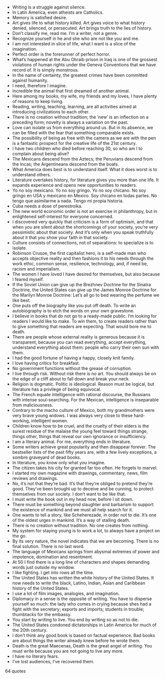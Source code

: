  - Writing is a struggle against silence.
 - In Latin America, even atheists are Catholics.
 - Memory is satisfied desire.
 - Art gives life to what history killed. Art gives voice to what history denied, silenced, or persecuted. Art brings truth to the lies of history.
 - Don’t classify me, read me. I’m a writer, not a genre.
 - Recognize yourself in he and she who are not like you and me.
 - I am not interested in slice of life, what I want is a slice of the imagination.
 - Perfect order is the forerunner of perfect horror.
 - What’s happened at the Abu Ghraib prison in Iraq is one of the grossest violations of human rights under the Geneva Conventions that we have record of. It is simply monstrous.
 - In the name of certainty, the greatest crimes have been committed against humanity.
 - I need, therefore I imagine.
 - Incredible the animal that first dreamed of another animal.
 - Here among my books, my wife, my friends and my loves, I have plenty of reasons to keep living.
 - Reading, writing, teaching, learning, are all activities aimed at introducing civilizations to each other.
 - There is no creation without tradition; the ‘new’ is an inflection on a preceding form; novelty is always a variation on the past.
 - Love can isolate us from everything around us. But in its absence, we can be filled with the fear that something comparable exists.
 - The possibility of being as free with the camera as we are with the pen is a fantastic prospect for the creative life of the 21st century.
 - I have two children who died before reaching 30, so who am I to complain about being alive?
 - The Mexicans descend from the Aztecs; the Peruvians descend from the Incas; the Argentineans descend from the boats.
 - What America does best is to understand itself. What it does worst is to understand others.
 - Literature overtakes history, for literature gives you more than one life. It expands experience and opens new opportunities to readers.
 - Yo no soy mexicano. Yo no soy gringo. Yo no soy chicano. No soy gringo en USA y mexicano en Mexico. Soy chicano en todas partes. No tengo que asimilarme a nada. Tengo mi propia historia.
 - Cuba needs a dose of perestroika.
 - The new world economic order is not an exercise in philanthropy, but in enlightened self-interest for everyone concerned.
 - I discovered very quickly that criticism is a form of optimism, and that when you are silent about the shortcomings of your society, you’re very pessimistic about that society. And it’s only when you speak truthfully about it that you show your faith in that society.
 - Culture consists of connections, not of separations: to specialize is to isolate.
 - Robinson Crusoe, the first capitalist hero, is a self-made man who accepts objective reality and then fashions it to his needs through the work ethic, common sense, resilience, technology, and, if need be, racism and imperialism.
 - The women I have loved I have desired for themselves, but also because I feared myself.
 - If the Soviet Union can give up the Brezhnev Doctrine for the Sinatra Doctrine, the United States can give up the James Monroe Doctrine for the Marilyn Monroe Doctrine: Let’s all go to bed wearing the perfume we like best.
 - One puts off the biography like you put off death. To write an autobiography is to etch the words on your own gravestone.
 - I believe in books that do not go to a ready-made public. I’m looking for readers I would like to make. To win them, to create readers rather than to give something that readers are expecting. That would bore me to death.
 - There are people whose external reality is generous because it is transparent, because you can read everything, accept everything, understand everything about them: people who carry their own sun with them.
 - I had the good fortune of having a happy, closely knit family.
 - I love having critics for breakfast.
 - No government functions without the grease of corruption.
 - I live through risk. Without risk there is no art. You should always be on the edge of a cliff about to fall down and break your neck.
 - Religion is dogmatic. Politic is ideological. Reason must be logical, but literature has a privilege of being equivocal.
 - The French equate intelligence with rational discourse, the Russians with intense soul-searching. For the Mexican, intelligence is inseparable from maliciousness.
 - Contrary to the macho culture of Mexico, both my grandmothers were very brave young widows. I was always very close to these hard-working, intelligent women.
 - Children know how to be cruel, and the cruelty of their elders is the surest residue of the malaise the young feel toward things strange, things other, things that reveal our own ignorance or insufficiency.
 - I am a literary animal. For me, everything ends in literature.
 - Some writers achieve great popularity and then disappear forever. The bestseller lists of the past fifty years are, with a few lively exceptions, a sombre graveyard of dead books.
 - In literature, you know only what you imagine.
 - The citizen takes his city for granted far too often. He forgets to marvel.
 - I started my own magazine with drawings, commentary, news, film reviews and drawings.
 - No, it’s not that they’re bad. It’s that they’re obliged to pretend they’re good. They’ve been brought up to deceive and be cunning, to protect themselves from our society. I don’t want to be like that.
 - I must write the book out in my head now, before I sit down.
 - There must be something beyond slaughter and barbarism to support the existence of mankind and we must all help search for it.
 - One wants to tell a story, like Scheherezade, in order not to die. It’s one of the oldest urges in mankind. It’s a way of stalling death.
 - There is no creation without tradition. No one creates from nothing.
 - My system for staying young is to work a lot, to always have a project on the go.
 - By its very nature, the novel indicates that we are becoming. There is no final solution. There is no last word.
 - The language of Mexicans springs from abysmal extremes of power and impotence, domination and resentment.
 - At 50 I find there is a long line of characters and shapes demanding words just outside my window.
 - I like fighting. I get into rows all the time.
 - The United States has written the white history of the United States. It now needs to write the black, Latino, Indian, Asian and Caribbean history of the United States.
 - I use a lot of film images, analogies, and imagination.
 - Diplomacy in a sense is the opposite of writing. You have to disperse yourself so much: the lady who comes in crying because shes had a fight with the secretary; exports and imports; students in trouble; thumbtacks for the embassy.
 - You start by writing to live. You end by writing so as not to die.
 - The United States condoned dictatorships in Latin America for much of the 20th century.
 - I don’t think any good book is based on factual experience. Bad books are about things the writer already knew before he wrote them.
 - Death is the great Maecenas, Death is the great angel of writing. You must write because you are not going to live any more.
 - I have no literary fears.
 - I’ve lost audiences, I’ve recovered them.

64 quotes